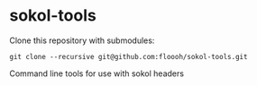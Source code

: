 # sokol-tools

Clone this repository with submodules:

```
git clone --recursive git@github.com:floooh/sokol-tools.git
```

Command line tools for use with sokol headers
